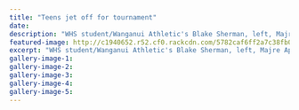 ```yaml
---
title: "Teens jet off for tournament"
date: 
description: "WHS student/Wanganui Athletic's Blake Sherman, left, Majre Apiata-Cook and coach Symon King (not shown)are excited for their Central Football squad's games in Australia this coming week..."
featured-image: http://c1940652.r52.cf0.rackcdn.com/5782caf6ff2a7c38fb000750/Blake-Sherman-WU-Athletics-re-Central-Football-to-Oz-8-July-Chron.jpg
excerpt: "WHS student/Wanganui Athletic's Blake Sherman, left, Majre Apiata-Cook and coach Symon King (not shown)are excited for their Central Football squad's games in Australia this coming week."
gallery-image-1: 
gallery-image-2: 
gallery-image-3: 
gallery-image-4: 
gallery-image-5: 
---
```

